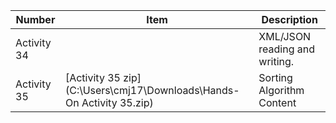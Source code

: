 | Number | Item | Description|
| --- | --- | --- |
| Activity 34 | []() | XML/JSON reading and writing. |
| Activity 35 | [Activity 35 zip](C:\Users\cmj17\Downloads\Hands-On Activity 35.zip) | Sorting Algorithm Content |
